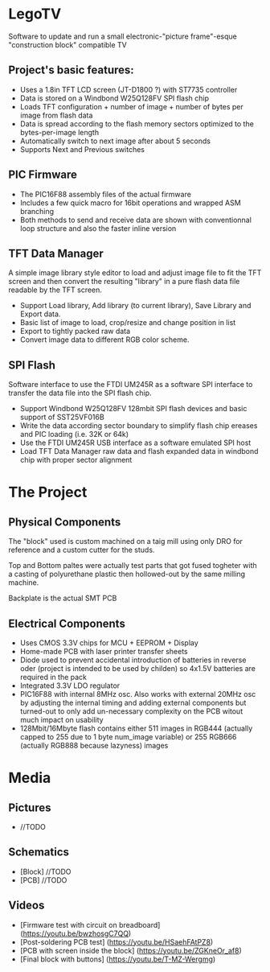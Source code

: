 # LegoTV
Software to update and run a small electronic-"picture frame"-esque "construction block" compatible TV

## Project's basic features:
- Uses a 1.8in TFT LCD screen (JT-D1800 ?) with ST7735 controller
- Data is stored on a Windbond W25Q128FV SPI flash chip
- Loads TFT configuration + number of image + number of bytes per image from flash data
- Data is spread according to the flash memory sectors optimized to the bytes-per-image length
- Automatically switch to next image after about 5 seconds
- Supports Next and Previous switches

## PIC Firmware 
* The PIC16F88 assembly files of the actual firmware
* Includes a few quick macro for 16bit operations and wrapped ASM branching
* Both methods to send and receive data are shown with conventionnal loop structure and also the faster inline version 

## TFT Data Manager
A simple image library style editor to load and adjust image file to fit the TFT screen and then convert the resulting "library" in a pure flash data file readable by the TFT screen.

* Support Load library, Add library (to current library), Save Library and Export data.
* Basic list of image to load, crop/resize and change position in list
* Export to tightly packed raw data
* Convert image data to different RGB color scheme.

## SPI Flash
Software interface to use the FTDI UM245R as a software SPI interface to transfer the data file into the SPI flash chip.

* Support Windbond W25Q128FV 128mbit SPI flash devices and basic support of SST25VF016B
* Write the data according sector boundary to simplify flash chip ereases and PIC loading (i.e. 32K or 64k)
* Use the FTDI UM245R USB interface as a software emulated SPI host
* Load TFT Data Manager raw data and flash expanded data in windbond chip with proper sector alignment

# The Project

## Physical Components
The "block" used is custom machined on a taig mill using only DRO for reference and a custom cutter for the studs.

Top and Bottom paltes were actually test parts that got fused togheter with a casting of polyurethane plastic then hollowed-out by the same milling machine.

Backplate is the actual SMT PCB

## Electrical Components
* Uses CMOS 3.3V chips for MCU + EEPROM + Display
* Home-made PCB with laser printer transfer sheets
* Diode used to prevent accidental introduction of batteries in reverse oder (project is intended to be used by childen) so 4x1.5V batteries are required in the pack
* Integrated 3.3V LDO regulator
* PIC16F88 with internal 8MHz osc.  Also works with external 20MHz osc by adjusting the internal timing and adding external components but turned-out to only add un-necessary complexity on the PCB witout much impact on usability
* 128Mbit/16Mbyte flash contains either 511 images in RGB444 (actually capped to 255 due to 1 byte num_image variable) or 255 RGB666 (actually RGB888 because lazyness) images

# Media
## Pictures
* //TODO

## Schematics
* [Block]  //TODO
* [PCB]  //TODO

## Videos
* [Firmware test with circuit on breadboard] (https://youtu.be/bwzhosgC7QQ)
* [Post-soldering PCB test] (https://youtu.be/HSaehFAtPZ8)
* [PCB with screen inside the block] (https://youtu.be/ZGKneOr_af8)
* [Final block with buttons] (https://youtu.be/T-MZ-Wergmg)
